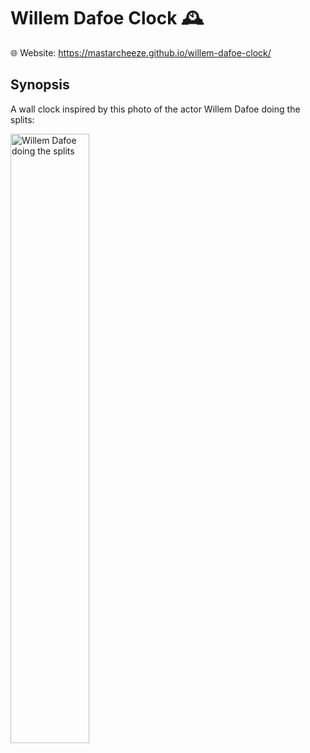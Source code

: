 # Willem Dafoe Clock 🕰️

🌐 Website: https://mastarcheeze.github.io/willem-dafoe-clock/

## Synopsis

A wall clock inspired by this photo of the actor Willem Dafoe doing the splits:

<img src="https://i.kym-cdn.com/photos/images/newsfeed/002/750/537/fff.jpg" alt="Willem Dafoe doing the splits" width=50%>
